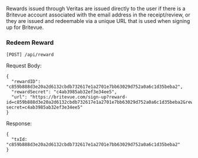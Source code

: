 Rewards issued through Veritas are issued directly to the user if there is a Britevue account associated with the email address in the receipt/review, or they are issued and redeemable via a unique URL that is used when signing up for Britevue.

### Redeem Reward
`[POST] /api/reward`

Request Body:
```
{
  "rewardID": "c859b888d3e20a2d6132cbdb732617e1a2701e7bb63029d752a0a6c1d35beba2",
  "rewardSecret": "c4ab3985ab32ef3e34ee5",
  "url": "https://britevue.com/sign-up?reward-id=c859b888d3e20a2d6132cbdb732617e1a2701e7bb63029d752a0a6c1d35beba2&reward-secret=c4ab3985ab32ef3e34ee5"
}
```

Response:
```
{
  "txId: "c859b888d3e20a2d6132cbdb732617e1a2701e7bb63029d752a0a6c1d35beba2"
}
```
